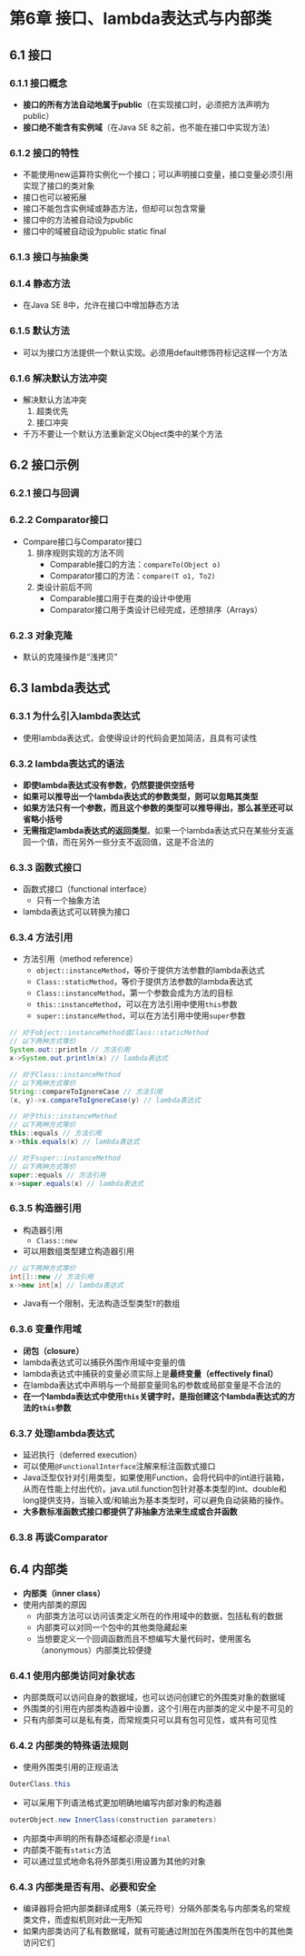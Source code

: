 # 第6章 接口、lambda表达式与内部类
## 6.1 接口
### 6.1.1 接口概念
- **接口的所有方法自动地属于public**（在实现接口时，必须把方法声明为public）
- **接口绝不能含有实例域**（在Java SE 8之前，也不能在接口中实现方法）
### 6.1.2 接口的特性
- 不能使用new运算符实例化一个接口；可以声明接口变量，接口变量必须引用实现了接口的类对象
- 接口也可以被拓展
- 接口不能包含实例域或静态方法，但却可以包含常量
- 接口中的方法被自动设为public
- 接口中的域被自动设为public static final
### 6.1.3 接口与抽象类
### 6.1.4 静态方法
- 在Java SE 8中，允许在接口中增加静态方法
### 6.1.5 默认方法
- 可以为接口方法提供一个默认实现。必须用default修饰符标记这样一个方法
### 6.1.6 解决默认方法冲突
- 解决默认方法冲突
	1. 超类优先
	2. 接口冲突
- 千万不要让一个默认方法重新定义Object类中的某个方法
## 6.2 接口示例
### 6.2.1 接口与回调
### 6.2.2 Comparator接口
- Compare接口与Comparator接口
	1. 排序规则实现的方法不同
		- Comparable接口的方法：`compareTo(Object o)`
		- Comparator接口的方法：`compare(T o1, To2)`
	2. 类设计前后不同
	    - Comparable接口用于在类的设计中使用
	    - Comparator接口用于类设计已经完成，还想排序（Arrays）
### 6.2.3 对象克隆
- 默认的克隆操作是“浅拷贝”
## 6.3 lambda表达式
### 6.3.1 为什么引入lambda表达式
- 使用lambda表达式，会使得设计的代码会更加简洁，且具有可读性
### 6.3.2 lambda表达式的语法
- **即使lambda表达式没有参数，仍然要提供空括号**
- **如果可以推导出一个lambda表达式的参数类型，则可以忽略其类型**
- **如果方法只有一个参数，而且这个参数的类型可以推导得出，那么甚至还可以省略小括号**
- **无需指定lambda表达式的返回类型**。如果一个lambda表达式只在某些分支返回一个值，而在另外一些分支不返回值，这是不合法的
### 6.3.3 函数式接口
- 函数式接口（functional interface）
	- 只有一个抽象方法
- lambda表达式可以转换为接口
### 6.3.4 方法引用
- 方法引用（method reference）
	- `object::instanceMethod`，等价于提供方法参数的lambda表达式
	- `Class::staticMethod`，等价于提供方法参数的lambda表达式
	- `Class::instanceMethod`，第一个参数会成为方法的目标
	- `this::instanceMethod`，可以在方法引用中使用`this`参数
	- `super::instanceMethod`，可以在方法引用中使用`super`参数
``` java
// 对于object::instanceMethod或Class::staticMethod
// 以下两种方式等价
System.out::println // 方法引用
x->System.out.println(x) // lambda表达式
```
``` java
// 对于Class::instanceMethod
// 以下两种方式等价
String::compareToIgnoreCase // 方法引用
(x, y)->x.compareToIgnoreCase(y) // lambda表达式
```
``` java
// 对于this::instanceMethod
// 以下两种方式等价
this::equals // 方法引用
x->this.equals(x) // lambda表达式
```
``` java
// 对于super::instanceMethod
// 以下两种方式等价
super::equals // 方法引用
x->super.equals(x) // lambda表达式
```
### 6.3.5 构造器引用
- 构造器引用
	- `Class::new`
- 可以用数组类型建立构造器引用
``` java
// 以下两种方式等价
int[]::new // 方法引用
x->new int[x] // lambda表达式
```
- Java有一个限制，无法构造泛型类型`T`的数组
### 6.3.6 变量作用域
- **闭包（closure）**
- lambda表达式可以捕获外围作用域中变量的值
- lambda表达式中捕获的变量必须实际上是**最终变量（effectively final）**
- 在lambda表达式中声明与一个局部变量同名的参数或局部变量是不合法的
- **在一个lambda表达式中使用`this`关键字时，是指创建这个lambda表达式的方法的`this`参数**
### 6.3.7 处理lambda表达式
- 延迟执行（deferred execution）
- 可以使用`@FunctionalInterface`注解来标注函数式接口
- Java泛型仅针对引用类型，如果使用Function，会将代码中的int进行装箱，从而在性能上付出代价。java.util.function包针对基本类型的int、double和long提供支持，当输入或/和输出为基本类型时，可以避免自动装箱的操作。
- **大多数标准函数式接口都提供了非抽象方法来生成或合并函数**
### 6.3.8 再谈Comparator
## 6.4 内部类
- **内部类（inner class）**
- 使用内部类的原因
	- 内部类方法可以访问该类定义所在的作用域中的数据，包括私有的数据
	- 内部类可以对同一个包中的其他类隐藏起来
	- 当想要定义一个回调函数而且不想编写大量代码时，使用匿名（anonymous）内部类比较便捷
### 6.4.1 使用内部类访问对象状态
- 内部类既可以访问自身的数据域，也可以访问创建它的外围类对象的数据域
- 外围类的引用在内部类构造器中设置，这个引用在内部类的定义中是不可见的
- 只有内部类可以是私有类，而常规类只可以具有包可见性，或共有可见性
### 6.4.2 内部类的特殊语法规则
- 使用外围类引用的正规语法
``` java
OuterClass.this
```
- 可以采用下列语法格式更加明确地编写内部对象的构造器
``` java
outerObject.new InnerClass(construction parameters)
```
- 内部类中声明的所有静态域都必须是`final`
- 内部类不能有`static`方法
- 可以通过显式地命名将外部类引用设置为其他的对象
### 6.4.3 内部类是否有用、必要和安全
- 编译器将会把内部类翻译成用$（美元符号）分隔外部类名与内部类名的常规类文件，而虚拟机则对此一无所知
- 如果内部类访问了私有数据域，就有可能通过附加在外围类所在包中的其他类访问它们
<!--stackedit_data:
eyJoaXN0b3J5IjpbODc0OTY4NTcsLTM5MzUyNTY4MywtOTk1MT
AxMDMyLDc3MDA3NDE2LC01MjYwNjE5MjAsLTY5MzM0Mjk3MSwx
MzI1MDM3NzE0LDQyODQxNjQzMCwtMTA2NTI5OTY5MSw2NjY0Nz
A1OCw2OTk3MzA3MzUsLTIxMDY1OTY4NSwxMjIxNDg5MTkyLDE1
Mjg2ODA5MTIsLTEwMzg0ODA0NywtMTExNzEwOTk3NSwtMTc5OD
MzNDMwMCwxNzA0MjQzMTQ3LDExMDcwNTc5MjksMTQ1MDIzOTAy
XX0=
-->